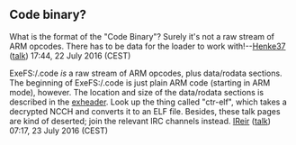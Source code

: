 ## Code binary?

What is the format of the "Code Binary"? Surely it's not a raw stream of
ARM opcodes. There has to be data for the loader to work
with!--[Henke37](User:Henke37 "wikilink")
([talk](User_talk:Henke37 "wikilink")) 17:44, 22 July 2016 (CEST)


ExeFS:/.code *is* a raw stream of ARM opcodes, plus data/rodata
sections. The beginning of ExeFS:/.code is just plain ARM code (starting
in ARM mode), however. The location and size of the data/rodata sections
is described in the
[exheader](NCCH/Extended_Header#Code_Set_Info "wikilink"). Look up the
thing called "ctr-elf", which takes a decrypted NCCH and converts it to
an ELF file. Besides, these talk pages are kind of deserted; join the
relevant IRC channels instead. [IReir](User:IReir "wikilink")
([talk](User_talk:IReir "wikilink")) 07:17, 23 July 2016 (CEST)